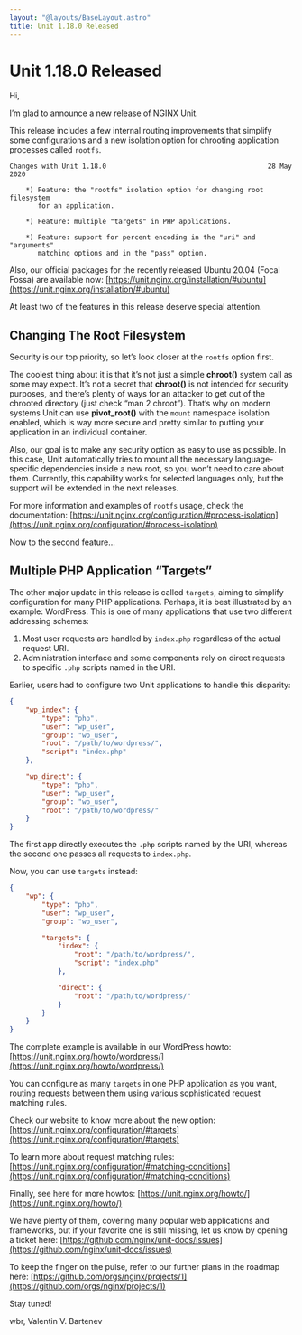 ```yaml
---
layout: "@layouts/BaseLayout.astro"
title: Unit 1.18.0 Released
---
```

# Unit 1.18.0 Released

Hi,

I’m glad to announce a new release of NGINX Unit.

This release includes a few internal routing improvements that simplify some
configurations and a new isolation option for chrooting application processes
called `rootfs`.

```none
Changes with Unit 1.18.0                                        28 May 2020

    *) Feature: the "rootfs" isolation option for changing root filesystem
       for an application.

    *) Feature: multiple "targets" in PHP applications.

    *) Feature: support for percent encoding in the "uri" and "arguments"
       matching options and in the "pass" option.
```

Also, our official packages for the recently released Ubuntu 20.04 (Focal Fossa)
are available now: [https://unit.nginx.org/installation/#ubuntu](https://unit.nginx.org/installation/#ubuntu)

At least two of the features in this release deserve special attention.

## Changing The Root Filesystem

Security is our top priority, so let’s look closer at the `rootfs`
option first.

The coolest thing about it is that it’s not just a simple **chroot()**
system call as some may expect.  It’s not a secret that **chroot()** is
not intended for security purposes, and there’s plenty of ways for an attacker
to get out of the chrooted directory (just check “man 2 chroot”).  That’s why
on modern systems Unit can use **pivot_root()** with the `mount`
namespace isolation enabled, which is way more secure and pretty similar to
putting your application in an individual container.

Also, our goal is to make any security option as easy to use as possible.
In this case, Unit automatically tries to mount all the necessary
language-specific dependencies inside a new root, so you won’t need
to care about them.  Currently, this capability works for selected languages
only, but the support will be extended in the next releases.

For more information and examples of `rootfs` usage, check the
documentation: [https://unit.nginx.org/configuration/#process-isolation](https://unit.nginx.org/configuration/#process-isolation)

Now to the second feature…

## Multiple PHP Application “Targets”

The other major update in this release is called `targets`, aiming to
simplify configuration for many PHP applications.  Perhaps, it is best
illustrated by an example: WordPress.  This is one of many applications that
use two different addressing schemes:

1. Most user requests are handled by `index.php` regardless of the actual
   request URI.
2. Administration interface and some components rely on direct requests
   to specific `.php` scripts named in the URI.

Earlier, users had to configure two Unit applications to handle this disparity:

```json
{
    "wp_index": {
        "type": "php",
        "user": "wp_user",
        "group": "wp_user",
        "root": "/path/to/wordpress/",
        "script": "index.php"
    },

    "wp_direct": {
        "type": "php",
        "user": "wp_user",
        "group": "wp_user",
        "root": "/path/to/wordpress/"
    }
}
```

The first app directly executes the `.php` scripts named by the URI,
whereas the second one passes all requests to `index.php`.

Now, you can use `targets` instead:

```json
{
    "wp": {
        "type": "php",
        "user": "wp_user",
        "group": "wp_user",

        "targets": {
            "index": {
                "root": "/path/to/wordpress/",
                "script": "index.php"
            },

            "direct": {
                "root": "/path/to/wordpress/"
            }
        }
    }
}
```

The complete example is available in our WordPress howto:
[https://unit.nginx.org/howto/wordpress/](https://unit.nginx.org/howto/wordpress/)

You can configure as many `targets` in one PHP application as you want,
routing requests between them using various sophisticated request matching
rules.

Check our website to know more about the new option:
[https://unit.nginx.org/configuration/#targets](https://unit.nginx.org/configuration/#targets)

To learn more about request matching rules:
[https://unit.nginx.org/configuration/#matching-conditions](https://unit.nginx.org/configuration/#matching-conditions)

Finally, see here for more howtos: [https://unit.nginx.org/howto/](https://unit.nginx.org/howto/)

We have plenty of them, covering many popular web applications and frameworks,
but if your favorite one is still missing, let us know by opening a ticket here:
[https://github.com/nginx/unit-docs/issues](https://github.com/nginx/unit-docs/issues)

To keep the finger on the pulse, refer to our further plans in the roadmap here:
[https://github.com/orgs/nginx/projects/1](https://github.com/orgs/nginx/projects/1)

Stay tuned!

wbr, Valentin V. Bartenev
